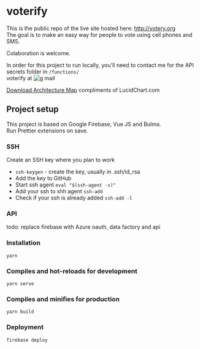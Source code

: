 # voterify
  
This is the public repo of the live site hosted here: http://votery.org  
The goal is to make an easy way for people to vote using cell phones and SMS.
  
Colaboration is welcome.  

In order for this project to run locally, you'll need to contact me  for the API secrets folder in `/functions/`  
voterify at ![g mail](https://ssl.gstatic.com/ui/v1/icons/mail/rfr/logo_gmail_lockup_dark_1x.png)
  
[Download Architecture Map](https://lucid.app/publicSegments/view/6d41b234-38a2-451d-b95e-b3795699174c) compliments of LucidChart.com   
  
## Project setup
This project is based on Google Firebase, Vue JS and Bulma.   
Run Prettier extensions on save.  
  
### SSH
Create an SSH key where you plan to work  
* `ssh-keygen` - create the key, usually in .ssh/id_rsa  
* Add the key to GitHub  
* Start ssh agent `eval "$(ssh-agent -s)"`
* Add your ssh to shh agent `ssh-add` 
* Check if your ssh is already added `ssh-add -l`

### API
todo: replace firebase with Azure oauth, data factory and api

### Installation
```
yarn
```


### Compiles and hot-reloads for development
```
yarn serve
```

### Compiles and minifies for production
```
yarn build
```

### Deployment
```
firebase deploy
```
